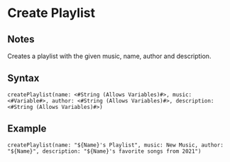 # Create Playlist
## Notes
Creates a playlist with the given music, name, author and description.
## Syntax
```
createPlaylist(name: <#String (Allows Variables)#>, music: <#Variable#>, author: <#String (Allows Variables)#>, description: <#String (Allows Variables)#>)
```
## Example
```
createPlaylist(name: "${Name}'s Playlist", music: New Music, author: "${Name}", description: "${Name}'s favorite songs from 2021")
```